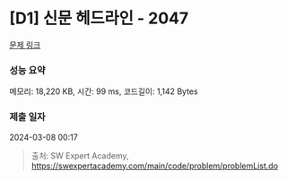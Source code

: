 # [D1] 신문 헤드라인 - 2047 

[문제 링크](https://swexpertacademy.com/main/code/problem/problemDetail.do?contestProbId=AV5QKsLaAy0DFAUq) 

### 성능 요약

메모리: 18,220 KB, 시간: 99 ms, 코드길이: 1,142 Bytes

### 제출 일자

2024-03-08 00:17



> 출처: SW Expert Academy, https://swexpertacademy.com/main/code/problem/problemList.do